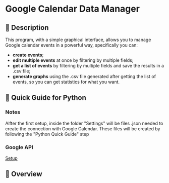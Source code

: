 # Google Calendar Data Manager

## 📜 Description
This program, with a simple graphical interface, allows you to manage Google calendar events in a powerful way, specifically you can:
- **create events**;
- **edit multiple events** at once by filtering by multiple fields;
- **get a list of events** by filtering by multiple fields and save the results in a .csv file;
- **generate graphs** using the .csv file generated after getting the list of events, so you can get statistics for what you want.

## 🔰 Quick Guide for Python

### Notes
Alfter the first setup, inside the folder "Settings" will be files .json needed to create the connection with Google Calendar.
These files will be created by following the "Python Quick Guide" step
 

### Google API
[Setup](https://developers.google.com/calendar/api/quickstart/python?hl=it)


## 👀 Overview